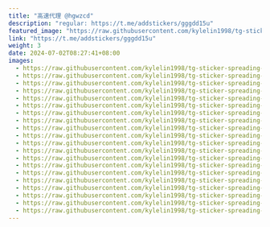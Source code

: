 ```yaml
---
title: "高速代理 @hgwzcd"
description: "regular: https://t.me/addstickers/gggdd15u"
featured_image: "https://raw.githubusercontent.com/kylelin1998/tg-sticker-spreading-worldwide-images/main/img/8a4c0984-8d86-4a8a-84f9-1a290c8fac18.jpg"
link: "https://t.me/addstickers/gggdd15u"
weight: 3
date: 2024-07-02T08:27:41+08:00
images:
  - https://raw.githubusercontent.com/kylelin1998/tg-sticker-spreading-worldwide-images/main/img/8a4c0984-8d86-4a8a-84f9-1a290c8fac18.jpg
  - https://raw.githubusercontent.com/kylelin1998/tg-sticker-spreading-worldwide-images/main/img/0351f3ae-4604-4c42-acd4-e88b4e84a07c.jpg
  - https://raw.githubusercontent.com/kylelin1998/tg-sticker-spreading-worldwide-images/main/img/4d9f9519-b76c-4a2a-b0cf-4ca749aa921b.jpg
  - https://raw.githubusercontent.com/kylelin1998/tg-sticker-spreading-worldwide-images/main/img/ba41db71-f66e-4d06-adcf-9facd3b5c61d.jpg
  - https://raw.githubusercontent.com/kylelin1998/tg-sticker-spreading-worldwide-images/main/img/c29b1729-2a7d-42fc-ba4d-df5f456de744.jpg
  - https://raw.githubusercontent.com/kylelin1998/tg-sticker-spreading-worldwide-images/main/img/2619acee-fa23-49f7-9f1c-8c5b5a0c33d0.jpg
  - https://raw.githubusercontent.com/kylelin1998/tg-sticker-spreading-worldwide-images/main/img/b5e3a170-25e7-4187-9eeb-0b4ee0b4c880.jpg
  - https://raw.githubusercontent.com/kylelin1998/tg-sticker-spreading-worldwide-images/main/img/f70ccfbc-f4e2-4cb4-8187-661a3294bec5.jpg
  - https://raw.githubusercontent.com/kylelin1998/tg-sticker-spreading-worldwide-images/main/img/786628a6-3185-4bfc-881c-92b42b0ff52b.jpg
  - https://raw.githubusercontent.com/kylelin1998/tg-sticker-spreading-worldwide-images/main/img/b4b2793a-5f50-4cd8-8bd4-7c98bf4c2ed6.jpg
  - https://raw.githubusercontent.com/kylelin1998/tg-sticker-spreading-worldwide-images/main/img/0e5c46c7-5ddb-43ae-9899-8d41b50ca9ad.jpg
  - https://raw.githubusercontent.com/kylelin1998/tg-sticker-spreading-worldwide-images/main/img/4d394ea9-ab2d-4950-a273-d8c32d9e736c.jpg
  - https://raw.githubusercontent.com/kylelin1998/tg-sticker-spreading-worldwide-images/main/img/a540cc02-046e-4deb-bf8d-1d03a303d637.jpg
  - https://raw.githubusercontent.com/kylelin1998/tg-sticker-spreading-worldwide-images/main/img/4bb4e45b-b6d4-45ba-bbd3-e4fb0f635ef7.jpg
  - https://raw.githubusercontent.com/kylelin1998/tg-sticker-spreading-worldwide-images/main/img/2da97d36-0981-4e5f-9f6e-66807e408e4a.jpg
  - https://raw.githubusercontent.com/kylelin1998/tg-sticker-spreading-worldwide-images/main/img/9e6576c6-d2a1-4db4-81e4-9d08d6d97d3c.jpg
  - https://raw.githubusercontent.com/kylelin1998/tg-sticker-spreading-worldwide-images/main/img/149d3ea7-7037-4947-9172-0a0b6c97478c.jpg
  - https://raw.githubusercontent.com/kylelin1998/tg-sticker-spreading-worldwide-images/main/img/3d99f053-eecb-4c81-9257-e64f0a755c01.jpg
  - https://raw.githubusercontent.com/kylelin1998/tg-sticker-spreading-worldwide-images/main/img/91ad6f7f-2c24-422c-bc65-b92fb1f66712.jpg
  - https://raw.githubusercontent.com/kylelin1998/tg-sticker-spreading-worldwide-images/main/img/24e33b54-9e2a-4ade-bbb1-8bb69b6163a4.jpg
---
```

